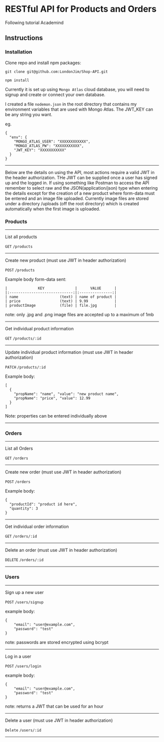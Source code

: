 # RESTful API for Products and Orders

Following tutorial Academind

## Instructions

### Installation
Clone repo and install npm packages:

`git clone git@github.com:LondonJim/Shop-API.git`

`npm install`

Currently it is set up using `Mongo Atlas` cloud database, you will need to signup and create or connect your own database.

I created a file `nodemon.json` in the root directory that contains my environment variables that are used with Mongo Atlas. The JWT_KEY can be any string you want.

eg.
```
{
  "env": {
    "MONGO_ATLAS_USER": "XXXXXXXXXXXX",
    "MONGO_ATLAS_PW": "XXXXXXXXXXX",
    "JWT_KEY": "XXXXXXXXXXX"
  }
}
```
----


Below are the details on using the API, most actions require a valid JWT in the header authorization. THe JWT can be supplied once a user has signed up and the logged in. If using something like Postman to access the API remember to select raw and the JSON(application/json) type when entering the details except for the creation of a new product where form-data must be entered and an image file uploaded. Currently image files are stored under a directory /uploads (off the root directory) which is created automatically when the first image is uploaded.

### Products

----
List all products

`GET` `/products`

----

Create new product (must use JWT in header authorization)

`POST` `/products`

Example body form-data sent:
```
|              KEY              |      VALUE      |
|:-----------------------------:|:---------------:|
| name                   (text) | name of product |
| price                  (text) | 9.99            |
| productImage           (file) | file.jpg        |
```
note: only .jpg and .png image files are accepted up to a maximum of 1mb

----
Get individual product information

`GET` `/products/:id`

----

Update individual product information (must use JWT in header authorization)

`PATCH` `/products/:id`

Example body:
```
[
  {
    "propName": "name", "value": "new product name",
    "propName": "price", "value": 12.99
  }
]
```
Note: properties can be entered individually above

----

### Orders
----

List all Orders

`GET` `/orders`

----

Create new order (must use JWT in header authorization)

`POST` `/orders`

Example body:
```
{
  "productId": "product id here",
  "quantity": 3
}
```

----

Get individual order information

`GET` `/orders/:id`

----

Delete an order (must use JWT in header authorization)

`DELETE` `/orders/:id`

----

### Users
----
Sign up a new user

`POST` `/users/signup`

example body:
```
{
    "email": "user@example.com",
    "password": "test"
}
```
note: passwords are stored encrypted using bcrypt

----

Log in a user

`POST` `/users/login`

example body:
```
{
    "email": "user@example.com",
    "password": "test"
}
```
note: returns a JWT that can be used for an hour

----

Delete a user (must use JWT in header authorization)

`Delete` `/users/:id`

----
